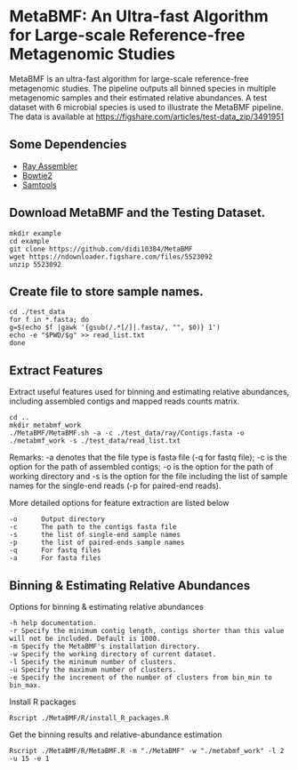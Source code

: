 # MetaBMF: An Ultra-fast Algorithm for Large-scale Reference-free Metagenomic Studies

MetaBMF is an ultra-fast algorithm for large-scale reference-free metagenomic studies. The pipeline outputs all binned species in multiple metagenomic samples and their estimated relative abundances.  A test dataset with 6 microbial species is used to illustrate the MetaBMF pipeline. The data is available at https://figshare.com/articles/test-data_zip/3491951

## Some Dependencies

* [Ray Assembler](http://denovoassembler.sourceforge.net/)
* [Bowtie2](http://bowtie-bio.sourceforge.net/bowtie2/index.shtml)
* [Samtools](http://www.htslib.org/)

## Download MetaBMF and the Testing Dataset.
```
mkdir example
cd example
git clone https://github.com/didi10384/MetaBMF
wget https://ndownloader.figshare.com/files/5523092
unzip 5523092

```
## Create file to store sample names.
```
cd ./test_data
for f in *.fasta; do
g=$(echo $f |gawk '{gsub(/.*[/]|.fasta/, "", $0)} 1')
echo -e "$PWD/$g" >> read_list.txt
done

```
## Extract Features

Extract useful features used for binning and estimating relative abundances, including assembled contigs and mapped reads counts matrix.

```
cd ..
mkdir metabmf_work
./MetaBMF/MetaBMF.sh -a -c ./test_data/ray/Contigs.fasta -o ./metabmf_work -s ./test_data/read_list.txt

```
Remarks:
-a denotes that the file type is fasta file (-q for fastq file); -c is the option for the path of assembled contigs; -o is the option for the path of working directory and -s is the option for the file including the list of sample names for the single-end reads (-p for paired-end reads).

More detailed options for feature extraction are listed below

```
-o      Output directory
-c      The path to the contigs fasta file
-s      the list of single-end sample names
-p      the list of paired-ends sample names
-q      For fastq files
-a      For fasta files

```
## Binning & Estimating Relative Abundances

Options for binning & estimating relative abundances
```
-h help documentation.
-r Specify the minimum contig length, contigs shorter than this value will not be included. Default is 1000.
-m Specify the MetaBMF's installation directory.
-w Specify the working directory of current dataset.
-l Specify the minimum number of clusters.
-u Specify the maximum number of clusters.
-e Specify the increment of the number of clusters from bin_min to bin_max.

```
Install R packages
```
Rscript ./MetaBMF/R/install_R_packages.R
```
Get the binning results and relative-abundance estimation

```
Rscript ./MetaBMF/R/MetaBMF.R -m "./MetaBMF" -w "./metabmf_work" -l 2 -u 15 -e 1
```

